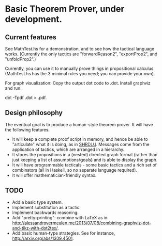 # Basic Theorem Prover, under development. #

## Current features ##

See MathTest.hs for a demonstration, and to see how the tactical language works. (Currently the only tactics are "forwardReason2", "exportProp2", and "unfoldProp2".)

Currently, you can use it to manually prove things in propositional calculus (MathTest.hs has the 3 minimal rules you need; you can provide your own).

For graph visualization: Copy the output dot code to <file>.dot. Install graphviz and run 

dot -Tpdf <file>.dot > <file>.pdf.

## Design philosophy ##

The eventual goal is to produce a human-style theorem prover. It will have the following features.

* It will keep a complete proof script in memory, and hence be able to "articulate" what it is doing, as in [SHRDLU](http://en.wikipedia.org/wiki/SHRDLU). Messages come from the application of tactics, which are arranged in a hierarchy.
* It stores the propositions in a (nested) directed graph format (rather than just keeping a list of assumptions/goals) and is able to display the graph.
* It will have programmable tacticals - some basic tactics and a rich set of combinators (all in Haskell, so no separate language required).
* It will offer mathematician-friendly syntax.

## TODO ##

* Add a basic type system.
* Implement substitution as a tactic.
* Implement backwards reasoning.
* Add "pretty-printing": combine with LaTeX as in http://alessandrovermeulen.me/2013/07/08/combining-graphviz-dot-and-tikz-with-dot2tex/.
* Add basic human-type strategies. See for instance, http://arxiv.org/abs/1309.4501.

